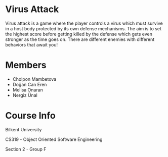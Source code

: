 # Virus Attack
Virus attack is a game where the player controls a virus which must survive in a host body protected by its own defense mechanisms. The aim is to set the highest score before getting killed by the defense which gets even stronger as the time goes on. There are different enemies with different behaviors that await you!

# Members
* Cholpon Mambetova
* Doğan Can Eren
* Melisa Onaran
* Nergiz Ünal

# Course Info
Bilkent University

CS319 - Object Oriented Software Engineering

Section 2 - Group F
